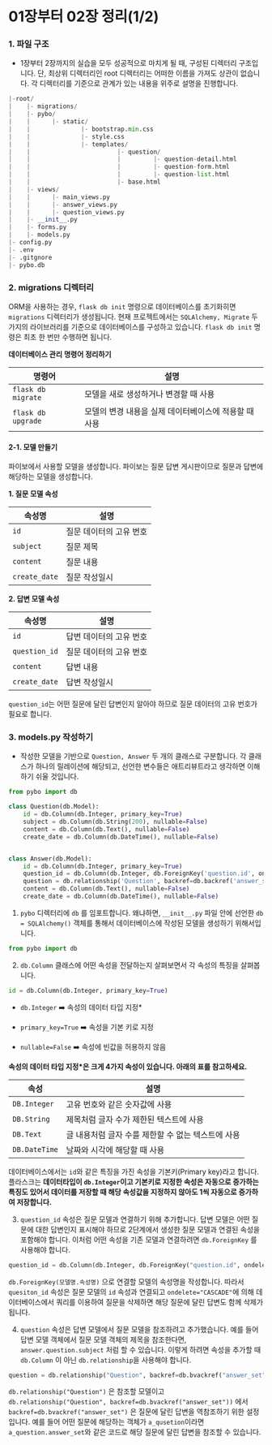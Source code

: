 # 01장부터 02장 정리(1/2)

### 1. 파일 구조

- 1장부터 2장까지의 실습을 모두 성공적으로 마치게 될 때, 구성된 디렉터리 구조입니다.  단, 최상위 디렉터리인 root 디렉터리는 어떠한 이름을 가져도 상관이 없습니다. 각 디렉터리를 기준으로 관계가 있는 내용을 위주로 설명을 진행합니다.

```python
|-root/
|	 |- migrations/
|	 |- pybo/
|    |      |- static/
|    |              |- bootstrap.min.css
|    |              |- style.css
|    |              |- templates/
|    |                        |- question/
|    |                        |         |- question-detail.html
|    |                        |         |- question-form.html
|    |                        |         |- question-list.html
|    |                        |- base.html
|	 |- views/
|	 |      |- main_views.py
|    |      |- answer_views.py
|    |      |- question_views.py
|	 |- __init__.py 
|	 |- forms.py
|	 |- models.py
|- config.py
|- .env
|- .gitgnore
|- pybo.db
```



### 2. migrations 디렉터리

ORM을 사용하는 경우, `flask db init` 명령으로 데이터베이스를 초기화히면 `migrations` 디렉터리가 생성됩니다. 현재 프로젝트에서는 `SQLAlchemy, Migrate` 두 가지의 라이브러리를 기준으로 데이터베이스를 구성하고 있습니다.  `flask db init` 명령은 최초 한 번만 수행하면 됩니다.



**데이터베이스 관리 명령어 정리하기**

| 명령어             | 설명                                                  |
| ------------------ | ----------------------------------------------------- |
| `flask db migrate` | 모델을 새로 생성하거나 변경할 때 사용                 |
| `flask db upgrade` | 모델의 변경 내용을 실제 데이터베이스에 적용할 때 사용 |



#### 2-1. 모델 만들기

파이보에서 사용할 모델을 생성합니다. 파이보는 질문 답변 게시판이므로 질문과 답변에 해당하는 모델을 생성합니다.

**1. 질문 모델 속성**

| 속성명        | 설명                    |
| ------------- | ----------------------- |
| `id`          | 질문 데이터의 고유 번호 |
| `subject`     | 질문 제목               |
| `content`     | 질문 내용               |
| `create_date` | 질문 작성일시           |



**2. 답변 모델 속성**

| 속성명        | 설명                    |
| ------------- | ----------------------- |
| `id`          | 답변 데이터의 고유 번호 |
| `question_id` | 질문 데이터의 고유 번호 |
| `content`     | 답변 내용               |
| `create_date` | 답변 작성일시           |

`question_id`는 어떤 질문에 달린 답변인지 알아야 하므로 질문 데이터의 고유 번호가 필요로 합니다.



### 3. models.py 작성하기

- 작성한 모델을 기반으로 `Question, Answer` 두 개의 클래스로 구분합니다.
  각 클래스가 하나의 릴레이션에 해당되고, 선언한 변수들은 애트리뷰트라고 생각하면 이해하기 쉬울 것입니다. 

```python
from pybo import db

class Question(db.Model):
    id = db.Column(db.Integer, primary_key=True)
    subject = db.Column(db.String(200), nullable=False)
    content = db.Column(db.Text(), nullable=False)
    create_date = db.Column(db.DateTime(), nullable=False)


class Answer(db.Model):
    id = db.Column(db.Integer, primary_key=True)
    question_id = db.Column(db.Integer, db.ForeignKey('question.id', ondelete='CASCADE'))
    question = db.relationship('Question', backref=db.backref('answer_set'))
    content = db.Column(db.Text(), nullable=False)
    create_date = db.Column(db.DateTime(), nullable=False)

```



1. `pybo` 디렉터리에 `db` 를 임포트합니다. 왜냐하면, `__init__.py` 파일 안에 선언한 `db = SQLAlchemy()` 객체를 통해서 데이터베이스에 작성된 모델을 생성하기 위해서입니다.

```python
from pybo import db
```



2. `db.Column` 클래스에 어떤 속성을 전달하는지 살펴보면서 각 속성의 특징을 살펴봅니다.

```python
id = db.Column(db.Integer, primary_key=True)
```

- `db.Integer` :arrow_right: 속성의 데이터 타입 지정*
- `primary_key=True` :arrow_right: 속성을 기본 키로 지정

- `nullable=False` :arrow_right: 속성에 빈값을 허용하지 않음



**속성의 데이터 타입 지정*은 크게 4가지 속성이 있습니다. 아래의 표를 참고하세요.**

| 속성          | 설명                                               |
| ------------- | -------------------------------------------------- |
| `DB.Integer`  | 고유 번호와 같은 숫자값에 사용                     |
| `DB.String`   | 제목처럼 글자 수가 제한된 텍스트에 사용            |
| `DB.Text`     | 글 내용처럼 글자 수를 제한할 수 없는 텍스트에 사용 |
| `DB.DateTime` | 날짜와 시각에 해당할 때 사용                       |

데이터베이스에서는 `id`와 같은 특징을 가진 속성을 기본키(Primary key)라고 합니다. 플라스크는 **데이터타입이 `db.Integer`이고 기본키로 지정한 속성은 자동으로 증가하는 특징도 있어서 데이터를 저장할 때 해당 속성값을 지정하지 않아도 1씩 자동으로 증가하여 저장합니다.**



3. `question_id` 속성은 질문 모델과 연결하기 위해 추가합니다. 답변 모델은 어떤 질문에 대한 답변인지 표시해야 하므로 2단계에서 생성한 질문 모델과 연결된 속성을 포함해야 합니다. 이처럼 어떤 속성을 기존 모델과 연결하려면 `db.ForeignKey` 를 사용해야 합니다.

```python
question_id = db.Column(db.Integer, db.ForeignKey("question.id", ondelete="CASCADE"))
```

`db.ForeignKey(모델명.속성명)` 으로 연결할 모델의 속성명을 작성합니다. 따라서 `quesiton_id` 속성은 질문 모델의 `id` 속성과 연결되고 `ondelete="CASCADE"`에 의해 데이터베이스에서 쿼리를 이용하여 질문을 삭제하면 해당 질문에 달린 답변도 함께 삭제가 됩니다.



4. `question` 속성은 답변 모델에서 질문 모델을 참조하려고 추가했습니다. 예를 들어 답변 모델 객체에서 질문 모델 객체의 제목을 참조한다면, `answer.question.subject` 처럼 할 수 있습니다. 이렇게 하려면 속성을 추가할 때 `db.Column` 이 아닌 `db.relationship`을 사용해야 합니다.

```python
question = db.relationship("Question", backref=db.bvackref("answer_set"))
```

`db.relationship("Question")` 은 참조할 모델이고 `db.relationship("Question", backref=db.bvackref("answer_set"))` 에서 `backref=db.bvackref("answer_set")` 은 질문에 달린 답변을 역참조하기 위한 설정입니다. 예를 들어 어떤 질문에 해당하는 객체가 `a_qusetion`이라면 `a_question.answer_set`와 같은 코드로 해당 질문에 달린 답변을 참조할 수 있습니다.





